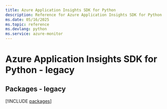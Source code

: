```yaml
---
title: Azure Application Insights SDK for Python
description: Reference for Azure Application Insights SDK for Python
ms.date: 05/16/2025
ms.topic: reference
ms.devlang: python
ms.service: azure-monitor
---
```

# Azure Application Insights SDK for Python - legacy
## Packages - legacy
[!INCLUDE [packages](application-insights-index.md)]